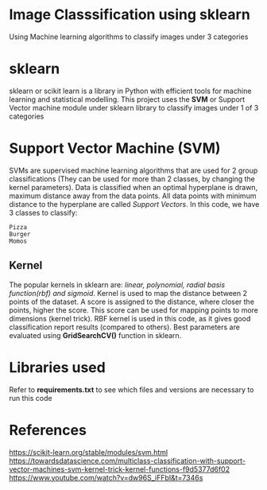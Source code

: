 # Image Classsification using sklearn
Using Machine learning algorithms to classify images under 3 categories

# sklearn
sklearn or scikit learn is a library in Python with efficient tools for machine learning and statistical modelling.
This project uses the **SVM** or Support Vector machine module under sklearn library to classify images under 1 of 3 categories

# Support Vector Machine (SVM)
SVMs are supervised machine learning algorithms that are used for 2 group classifications (They can be used for more than 2 classes, by changing the kernel parameters). Data is classified when an optimal hyperplane is drawn, maximum distance away from the data points. All data points with minimum distance to the hyperplane are called *Support Vectors*. 
In this code, we have 3 classes to classify:
```
Pizza
Burger
Momos
```
## Kernel
The popular kernels in sklearn are: *linear, polynomial, radial basis function(rbf) and sigmoid*. Kernel is used to map the distance between 2 points of the dataset. A score is assigned to the distance, where closer the points, higher the score. This score can be used for mapping points to more dimensions (kernel trick). RBF kernel is used in this code, as it gives good classification report results (compared to others). Best parameters are evaluated using **GridSearchCV()** function in sklearn.

# Libraries used
Refer to **requirements.txt** to see which files and versions are necessary to run this code

# References
https://scikit-learn.org/stable/modules/svm.html
https://towardsdatascience.com/multiclass-classification-with-support-vector-machines-svm-kernel-trick-kernel-functions-f9d5377d6f02
https://www.youtube.com/watch?v=dw96S_iFFbI&t=7346s
